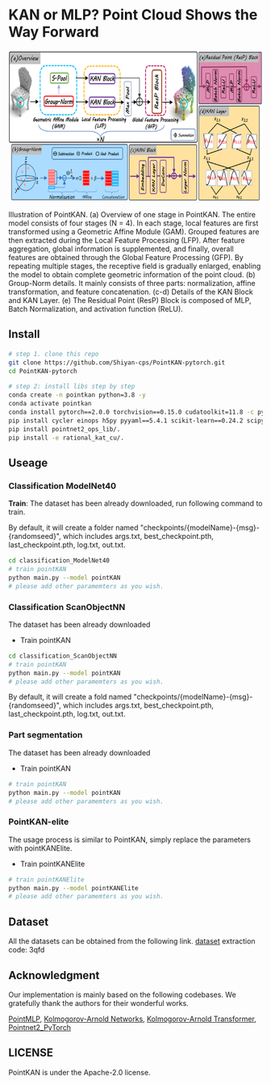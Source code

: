 # KAN or MLP? Point Cloud Shows the Way Forward

<div align="center">
  <img src="image/pointKAN.png" width="650px" height="300px">
</div>


Illustration of PointKAN. (a) Overview of one stage in PointKAN. The entire model consists of four stages (N = 4). In each stage, local features are first transformed using a Geometric Affine Module (GAM). Grouped features are then extracted during the Local Feature Processing (LFP). After feature aggregation, global information is supplemented, and finally, overall features are obtained through the Global Feature Processing (GFP). By repeating multiple stages, the receptive field is gradually enlarged, enabling the model to obtain complete geometric information of the point cloud. (b) Group-Norm details. It mainly consists of three parts: normalization, affine transformation, and feature concatenation. (c-d) Details of the KAN Block and KAN Layer. (e) The Residual Point (ResP) Block is composed of MLP, Batch Normalization, and activation function (ReLU).

## Install

```bash
# step 1. clone this repo
git clone https://github.com/Shiyan-cps/PointKAN-pytorch.git
cd PointKAN-pytorch
```

```bash
# step 2: install libs step by step
conda create -n pointkan python=3.8 -y
conda activate pointkan
conda install pytorch==2.0.0 torchvision==0.15.0 cudatoolkit=11.8 -c pytorch -y
pip install cycler einops h5py pyyaml==5.4.1 scikit-learn==0.24.2 scipy tqdm matplotlib==3.4.2
pip install pointnet2_ops_lib/.
pip install -e rational_kat_cu/.
```


## Useage

### Classification ModelNet40
**Train**: The dataset has been already downloaded, run following command to train.

By default, it will create a folder named "checkpoints/{modelName}-{msg}-{randomseed}", which includes args.txt, best_checkpoint.pth, last_checkpoint.pth, log.txt, out.txt.
```bash
cd classification_ModelNet40
# train pointKAN
python main.py --model pointKAN
# please add other paramemters as you wish.
```

### Classification ScanObjectNN

The dataset has been already downloaded

- Train pointKAN 
```bash
cd classification_ScanObjectNN
# train pointKAN
python main.py --model pointKAN
# please add other paramemters as you wish.
```
By default, it will create a fold named "checkpoints/{modelName}-{msg}-{randomseed}", which includes args.txt, best_checkpoint.pth, last_checkpoint.pth, log.txt, out.txt.


### Part segmentation
The dataset has been already downloaded

- Train pointKAN
```bash
# train pointKAN
python main.py --model pointKAN
# please add other paramemters as you wish.
```
### PointKAN-elite
The usage process is similar to PointKAN, simply replace the parameters with pointKANElite.

- Train pointKANElite
```bash
# train pointKANElite
python main.py --model pointKANElite
# please add other paramemters as you wish.
```

## Dataset

All the datasets can be obtained from the following link.
[dataset](https://pan.baidu.com/s/1fqmSGecqWkHLaCQPMPA7kQ)
extraction code: 3qfd

## Acknowledgment

Our implementation is mainly based on the following codebases. We gratefully thank the authors for their wonderful works.

[PointMLP](https://github.com/ma-xu/pointMLP-pytorch),
[Kolmogorov-Arnold Networks](https://github.com/Blealtan/efficient-kan),
[Kolmogorov-Arnold Transformer](https://github.com/Adamdad/kat),
[Pointnet2_PyTorch](https://github.com/erikwijmans/Pointnet2_PyTorch)


## LICENSE
PointKAN is under the Apache-2.0 license. 
